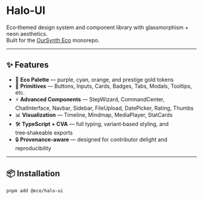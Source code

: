 # Halo‑UI

Eco‑themed design system and component library with glassmorphism + neon aesthetics.  
Built for the [OurSynth Eco](https://github.com/deltaknight858/Eco) monorepo.

---

## ✨ Features
- 🎨 **Eco Palette** — purple, cyan, orange, and prestige gold tokens
- 🧩 **Primitives** — Buttons, Inputs, Cards, Badges, Tabs, Modals, Tooltips, etc.
- ⚡ **Advanced Components** — StepWizard, CommandCenter, ChatInterface, Navbar, Sidebar, FileUpload, DatePicker, Rating, Thumbs
- 📊 **Visualization** — Timeline, Mindmap, MediaPlayer, StatCards
- 🛠️ **TypeScript + CVA** — full typing, variant‑based styling, and tree‑shakeable exports
- 🔒 **Provenance‑aware** — designed for contributor delight and reproducibility

---

## 📦 Installation
```bash
pnpm add @eco/halo-ui
